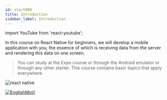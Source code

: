 ```yaml
---
id: start000
title: Introduction
sidebar_label: Introduction
---
```



import YouTube from 'react-youtube';

In this course on React Native for beginners, we will develop a mobile application with you, the essence of which is receiving data from the server and rendering this data on one screen.

<YouTube videoId='tz_pOxQFcdo' />

> You can study at the Expo course or through the Android emulator or through any other starter. This course contains basic topics that apply everywhere.

![react native](https://miro.medium.com/max/2000/1*eIYvYBkRv83m42yxn8Ljwg.gif)

[![EnglishMoji!](/img/logo/englishmoji.png)](https://link-to.app/xvh7Ush9kl)
